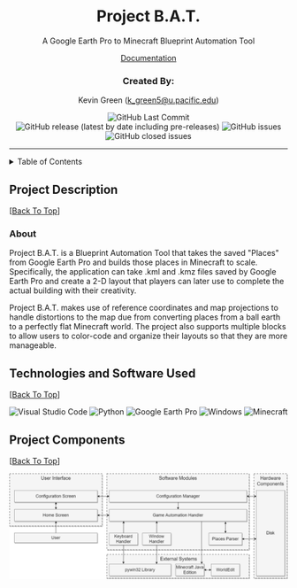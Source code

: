 <!--
File:         README.md
Description:  Contains important information about the project in general

Author:       Kevin Green
-->

<!-- Title Card -->
<div id="title_card" align="center">

<!-- Title -->
# Project B.A.T.

<!-- Subtitle/Brief Description -->
A Google Earth Pro to Minecraft Blueprint Automation Tool

<!-- Quick Links -->
[Documentation](https://github.com/comp195/senior-project-spring-2022-blueprint-automation-tool/wiki)

</div>

<!-- Authors -->
<div id="authors" align="center">

### Created By:
Kevin Green (k_green5@u.pacific.edu)

</div>

<!-- Badges -->
<div id="badges" align="center">

![GitHub Last Commit](https://img.shields.io/github/last-commit/comp195/senior-project-spring-2022-blueprint-automation-tool?logo=github&style=for-the-badge)
![GitHub release (latest by date including pre-releases)](https://img.shields.io/github/v/release/comp195/senior-project-spring-2022-blueprint-automation-tool?include_prereleases&logo=github&style=for-the-badge)
![GitHub issues](https://img.shields.io/github/issues-raw/comp195/senior-project-spring-2022-blueprint-automation-tool?logo=github&style=for-the-badge)
![GitHub closed issues](https://img.shields.io/github/issues-closed-raw/comp195/senior-project-spring-2022-blueprint-automation-tool?logo=github&style=for-the-badge)

</div>

---

<!-- Table of Contents -->
<details id="table_of_contents">
<summary>Table of Contents</summary>

- [Project B.A.T.](#project-bat)
    - [Created By:](#created-by)
  - [Project Description](#project-description)
    - [About](#about)
  - [Technologies and Software Used](#technologies-and-software-used)
  - [Project Components](#project-components)

</details>

## Project Description
[[Back To Top](#title_card)]
### About
Project B.A.T. is a Blueprint Automation Tool that takes the saved "Places" from
Google Earth Pro and builds those places in Minecraft to scale. Specifically,
the application can take .kml and .kmz files saved by Google Earth Pro and
create a 2-D layout that players can later use to complete the actual building
with their creativity.

Project B.A.T. makes use of reference coordinates and map projections to handle
distortions to the map due from converting places from a ball earth to a
perfectly flat Minecraft world. The project also supports multiple blocks to
allow users to color-code and organize their layouts so that they are more
manageable.

## Technologies and Software Used
[[Back To Top](#title_card)]

![Visual Studio Code](https://img.shields.io/badge/Visual_Studio_Code-007ACC?style=for-the-badge&logo=visualstudiocode&logoColor=white)
![Python](https://img.shields.io/badge/Python-3776AB?style=for-the-badge&logo=python&logoColor=white)
![Google Earth Pro](https://img.shields.io/badge/Google_Earth_Pro-4285F4?style=for-the-badge&logo=googleearth&logoColor=white)
![Windows](https://img.shields.io/badge/Windows-0078D6?style=for-the-badge&logo=windows&logoColor=white)
![Minecraft](https://img.shields.io/badge/Minecraft-62B47A?style=for-the-badge&logo=minecraft&logoColor=white)

## Project Components
[[Back To Top](#title_card)]

![System Architecture](docs/diagrams/system_architecture/system_architecture.png)
